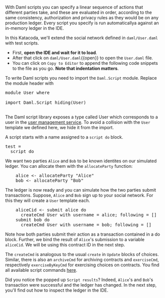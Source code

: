 With Daml scripts you can specify a linear sequence of actions that different parties take, and
these are evaluated in order, according to the same consistency, authorization and privacy rules as
they would be on any production ledger. Every script you specify is run automaticallya against an
in-memory ledger in the IDE.

In this Katacoda, we'll extend the social network defined in `daml/User.daml` with test scripts.

- First, **open the IDE and wait for it to load**.
- After that click on `daml/User.daml`{{open}} to open the `User.daml` file.
- You can click on `Copy to Editor` to append the following code snippets to the file as you go.
  **Note that indentation matters**.

To write Daml scripts you need to import the `Daml.Script` module. Replace the module header with

<pre class="file" data-target="clipboard">
module User where

import Daml.Script hiding(User)

</pre>

The Daml script library exposes a type called User which corresponds to a user in the [user management service](https://docs.daml.com/app-dev/services.html#user-management-service). To avoid a collision with the `User` template we defined here, we hide it from the import.

A script starts with a name assigned to a `script do` block.

<pre class="file" data-filename="daml/User.daml" data-target="append">
test =
  script do
</pre>

We want two parties `Alice` and `Bob` to be known identites on our simulated ledger. You can
allocate them with the `allocateParty` function:

<pre class="file" data-filename="daml/User.daml" data-target="append">
    alice <- allocateParty "Alice"
    bob <- allocateParty "Bob"
</pre>

The ledger is now ready and you can simulate how the two parties submit transactions.  Suppose,
`Alice` and `Bob` sign up to your social network. For this they will create a `User` template each.

<pre class="file" data-filename="daml/User.daml" data-target="append">
    aliceCid <- submit alice do
      createCmd User with username = alice; following = []
    submit bob do
      createCmd User with username = bob; following = []
</pre>

Note how both parties submit their action as a transaction contained in a do block. Further, we bind
the result of `Alice`'s submission to a variable `aliceCid`. We will be using this contract ID in
the next step.

The `createCmd` is analogous to the usual `create` in `Update` blocks of choices. Similar, there is
also an `archiveCmd` for archiving contracts and `exerciseCmd`, respectively `exerciseByKeyCmd` for
exercising choices on contracts. You find all available script commands
[here](https://docs.daml.com/daml-script/api/Daml-Script.html#functions).

Did you notice the popped up `Script results`? Indeed, `Alice`'s and `Bob`'s transaction were
successful and the ledger has changed. In the next step, you'll find out how to inspect the ledger
in the IDE.
